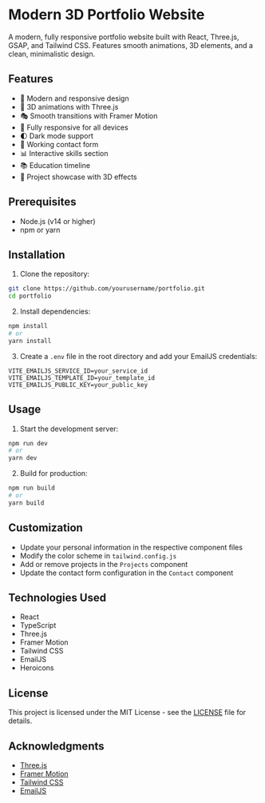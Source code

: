 # Modern 3D Portfolio Website

A modern, fully responsive portfolio website built with React, Three.js, GSAP, and Tailwind CSS. Features smooth animations, 3D elements, and a clean, minimalistic design.

## Features

- 🎨 Modern and responsive design
- 🌟 3D animations with Three.js
- 🎭 Smooth transitions with Framer Motion
- 📱 Fully responsive for all devices
- 🌓 Dark mode support
- 📧 Working contact form
- 📊 Interactive skills section
- 📚 Education timeline
- 💼 Project showcase with 3D effects

## Prerequisites

- Node.js (v14 or higher)
- npm or yarn

## Installation

1. Clone the repository:
```bash
git clone https://github.com/yourusername/portfolio.git
cd portfolio
```

2. Install dependencies:
```bash
npm install
# or
yarn install
```

3. Create a `.env` file in the root directory and add your EmailJS credentials:
```
VITE_EMAILJS_SERVICE_ID=your_service_id
VITE_EMAILJS_TEMPLATE_ID=your_template_id
VITE_EMAILJS_PUBLIC_KEY=your_public_key
```

## Usage

1. Start the development server:
```bash
npm run dev
# or
yarn dev
```

2. Build for production:
```bash
npm run build
# or
yarn build
```

## Customization

- Update your personal information in the respective component files
- Modify the color scheme in `tailwind.config.js`
- Add or remove projects in the `Projects` component
- Update the contact form configuration in the `Contact` component

## Technologies Used

- React
- TypeScript
- Three.js
- Framer Motion
- Tailwind CSS
- EmailJS
- Heroicons

## License

This project is licensed under the MIT License - see the [LICENSE](LICENSE) file for details.

## Acknowledgments

- [Three.js](https://threejs.org/)
- [Framer Motion](https://www.framer.com/motion/)
- [Tailwind CSS](https://tailwindcss.com/)
- [EmailJS](https://www.emailjs.com/) 